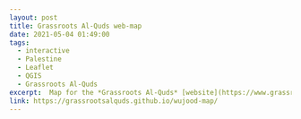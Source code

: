 ```yaml
---
layout: post
title: Grassroots Al-Quds web-map
date: 2021-05-04 01:49:00
tags:
  - interactive
  - Palestine
  - Leaflet
  - QGIS
  - Grassroots Al-Quds
excerpt:  Map for the *Grassroots Al-Quds* [website](https://www.grassrootsalquds.net/), with data from local mapping workshops, other Palestinian organisations, international institutions and historical research.
link: https://grassrootsalquds.github.io/wujood-map/
---
```

